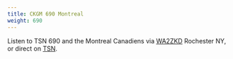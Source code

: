 ```yaml
---
title: CKGM 690 Montreal
weight: 690
---
```

Listen to TSN 690 and the Montreal Canadiens
via [WA2ZKD](http://rx.jimlill.com:8073/?f=690.00amz10) Rochester NY,
or direct on [TSN](https://www.tsn.ca/radio/montreal-690).
